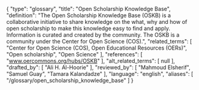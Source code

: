{
    "type": "glossary",
    "title": "Open Scholarship Knowledge Base",
    "definition": "The Open Scholarship Knowledge Base (OSKB) is a collaborative initiative to share knowledge on the what, why and how of open scholarship to make this knowledge easy to find and apply. Information is curated and created by the community. The OSKB is a community under the Center for Open Science (COS).",
    "related_terms": [
        "Center for Open Science (COS), Open Educational Resources (OERs)",
        "Open scholarship",
        "Open Science"
    ],
    "references": [
        "www.oercommons.org/hubs/OSKB"
    ],
    "alt_related_terms": [
        null
    ],
    "drafted_by": [
        "Ali H. Al-Hoorie"
    ],
    "reviewed_by": [
        "Mahmoud Elsherif",
        "Samuel Guay",
        "Tamara Kalandadze"
    ],
    "language": "english",
    "aliases": [
        "/glossary/open_scholarship_knowledge_base"
    ]
}